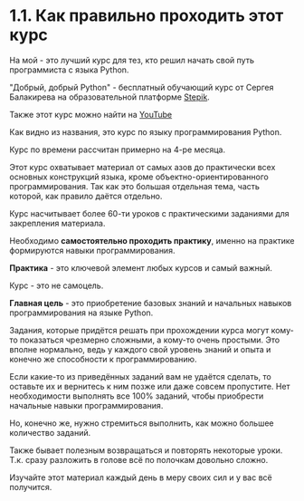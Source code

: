 # 1.1. Как правильно проходить этот курс

На мой - это лучший курс для тез, кто решил начать свой путь программиста с языка Python.

"Добрый, добрый Python" - бесплатный обучающий курс от Сергея Балакирева на образовательной платформе [Stepik](https://stepik.org/course/100707/promo "Stepik: Добрый, добрый Python от Сергея Балакирева").

Также этот курс можно найти на [YouTube](https://www.youtube.com/playlist?list=PLA0M1Bcd0w8yWHh2V70bTtbVxJICrnJHd "Youtube: Добрый, добрый Python от Сергея Балакирева")

Как видно из названия, это курс по языку программирования Python.

Курс по времени рассчитан примерно на 4-ре месяца.

Этот курс охватывает материал от самых азов до практически всех основных конструкций языка, кроме объектно-ориентированного программирования. Так как это большая отдельная тема, часть которой, как правило даётся отдельно.

Курс насчитывает более 60-ти уроков с практическими заданиями для закрепления материала.

Необходимо **самостоятельно проходить практику**, именно на практике формируются навыки программирования.

**Практика** - это ключевой элемент любых курсов и самый важный.

Курс - это не самоцель.

**Главная цель** - это приобретение базовых знаний и начальных навыков программирования на языке Python.

Задания, которые придётся решать при прохождении курса могут кому-то показаться чрезмерно сложными, а кому-то очень простыми. Это вполне нормально, ведь у каждого свой уровень знаний и опыта и конечно же способности к программированию.

Если какие-то из приведённых заданий вам не удаётся сделать, то оставьте их и вернитесь к ним позже или даже совсем пропустите. Нет необходимости выполнять все 100% заданий, чтобы приобрести начальные навыки программирования.

Но, конечно же, нужно стремиться выполнить, как можно большее количество заданий.

Также бывает полезным возвращаться и повторять некоторые уроки. Т.к. сразу разложить в голове всё по полочкам довольно сложно.

Изучайте этот материал каждый день в меру своих сил и у вас всё получится.
